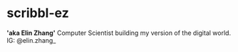 # scribbl-ez
**'aka Elin Zhang'**
Computer Scientist building my version of the digital world. IG: @elin.zhang_
